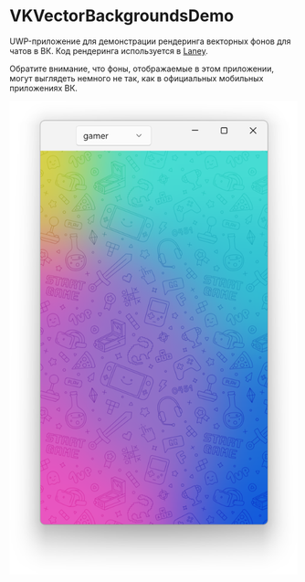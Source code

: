 # VKVectorBackgroundsDemo

UWP-приложение для демонстрации рендеринга векторных фонов для чатов в ВК. Код рендеринга используется в [Laney](https://elor.top/laney).

Обратите внимание, что фоны, отображаемые в этом приложении, могут выглядеть немного не так, как в официальных мобильных приложениях ВК.

![Скрин](https://github.com/Elorucov/VKVectorBackgroundsDemo/raw/master/Screenshot.png)
